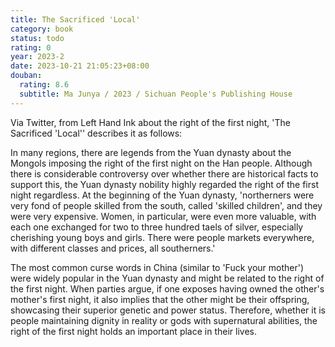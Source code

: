 ```yaml
---
title: The Sacrificed 'Local'
category: book
status: todo
rating: 0
year: 2023-2
date: 2023-10-21 21:05:23+08:00
douban:
  rating: 8.6
  subtitle: Ma Junya / 2023 / Sichuan People's Publishing House
---
```


Via Twitter, from Left Hand Ink about the right of the first night, 'The Sacrificed 'Local'' describes it as follows:

In many regions, there are legends from the Yuan dynasty about the Mongols imposing the right of the first night on the Han people. Although there is considerable controversy over whether there are historical facts to support this, the Yuan dynasty nobility highly regarded the right of the first night regardless. At the beginning of the Yuan dynasty, 'northerners were very fond of people skilled from the south, called 'skilled children', and they were very expensive. Women, in particular, were even more valuable, with each one exchanged for two to three hundred taels of silver, especially cherishing young boys and girls. There were people markets everywhere, with different classes and prices, all southerners.'

The most common curse words in China (similar to 'Fuck your mother') were widely popular in the Yuan dynasty and might be related to the right of the first night. When parties argue, if one exposes having owned the other's mother's first night, it also implies that the other might be their offspring, showcasing their superior genetic and power status.
Therefore, whether it is people maintaining dignity in reality or gods with supernatural abilities, the right of the first night holds an important place in their lives.
